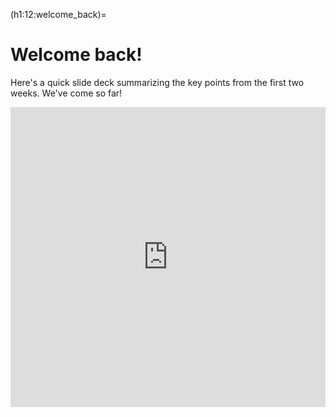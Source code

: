 (h1:12:welcome_back)=
# Welcome back! 

Here's a quick slide deck summarizing the key points from the first two weeks.
We've come so far!

<iframe src="https://docs.google.com/presentation/d/e/2PACX-1vR4jY0bjUpCd0pxHd8T4Bnpy06FKowsMnwF3N9jJtLL4KtRD7R5AHUeWCybrWo1tzkcH1dFjQW4oYaW/embed?start=false&loop=false&delayms=3000" frameborder="0" width="100%" height="480" allowfullscreen="true" mozallowfullscreen="true" webkitallowfullscreen="true"></iframe>

